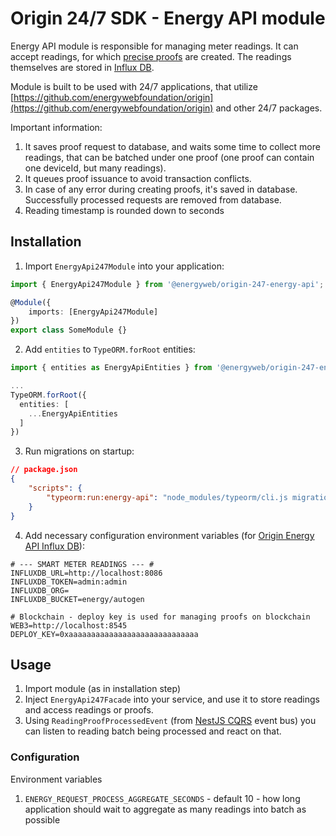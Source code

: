 # Origin 24/7 SDK - Energy API module

Energy API module is responsible for managing meter readings.
It can accept readings, for which [precise proofs](https://github.com/energywebfoundation/precise-proofs) are created.
The readings themselves are stored in [Influx DB](https://github.com/energywebfoundation/energy-api/tree/master/packages/energy-api-influxdb).

Module is built to be used with 24/7 applications, that utilize [https://github.com/energywebfoundation/origin](https://github.com/energywebfoundation/origin) and other 24/7 packages.

Important information:

1. It saves proof request to database, and waits some time to collect more readings,
   that can be batched under one proof (one proof can contain one deviceId, but many readings).
2. It queues proof issuance to avoid transaction conflicts.
3. In case of any error during creating proofs, it's saved in database. Successfully processed requests are removed from database.
4. Reading timestamp is rounded down to seconds

## Installation

1. Import `EnergyApi247Module` into your application:

```ts
import { EnergyApi247Module } from '@energyweb/origin-247-energy-api';

@Module({
    imports: [EnergyApi247Module]
})
export class SomeModule {}
```

2. Add `entities` to `TypeORM.forRoot` entities:

```ts
import { entities as EnergyApiEntities } from '@energyweb/origin-247-energy-api';

...
TypeORM.forRoot({
  entities: [
    ...EnergyApiEntities
  ]
})
```

3. Run migrations on startup:

```json
// package.json
{
    "scripts": {
        "typeorm:run:energy-api": "node_modules/typeorm/cli.js migration:run --config node_modules/@energyweb/origin-247-energy-api/dist/js/ormconfig.js"
    }
}
```

4. Add necessary configuration environment variables (for [Origin Energy API Influx DB](https://github.com/energywebfoundation/energy-api/tree/master/packages/energy-api-influxdb)):

```
# --- SMART METER READINGS --- #
INFLUXDB_URL=http://localhost:8086
INFLUXDB_TOKEN=admin:admin
INFLUXDB_ORG=
INFLUXDB_BUCKET=energy/autogen

# Blockchain - deploy key is used for managing proofs on blockchain
WEB3=http://localhost:8545
DEPLOY_KEY=0xaaaaaaaaaaaaaaaaaaaaaaaaaaaaa
```

## Usage

1. Import module (as in installation step)
2. Inject `EnergyApi247Facade` into your service, and use it to store readings and access readings or proofs.
3. Using `ReadingProofProcessedEvent` (from [NestJS CQRS](https://docs.nestjs.com/recipes/cqrs) event bus) you can listen to reading batch being processed and react on that.

### Configuration

Environment variables

1. `ENERGY_REQUEST_PROCESS_AGGREGATE_SECONDS` - default 10 - how long application should wait to aggregate as many readings into batch as possible
